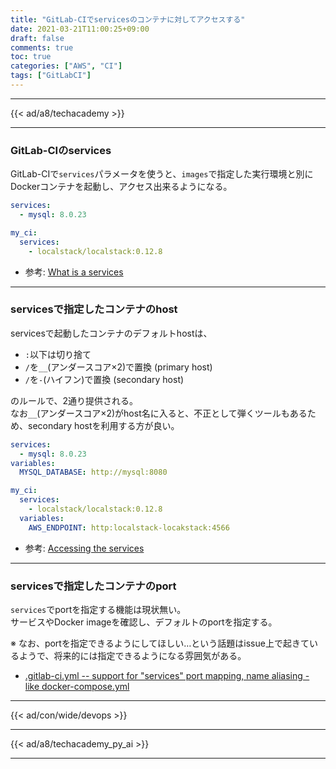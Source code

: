 ```yaml
---
title: "GitLab-CIでservicesのコンテナに対してアクセスする"
date: 2021-03-21T11:00:25+09:00
draft: false
comments: true
toc: true
categories: ["AWS", "CI"]
tags: ["GitLabCI"]
---
```


<!--more-->

---

{{< ad/a8/techacademy >}}

---

### GitLab-CIのservices

GitLab-CIで`services`パラメータを使うと、`images`で指定した実行環境と別にDockerコンテナを起動し、アクセス出来るようになる。

```yaml
services:
  - mysql: 8.0.23

my_ci:
  services: 
    - localstack/localstack:0.12.8
```

* 参考: [What is a services](https://docs.gitlab.com/ee/ci/docker/using_docker_images.html#what-is-a-service)

---

### servicesで指定したコンテナのhost

servicesで起動したコンテナのデフォルトhostは、

* `:`以下は切り捨て
* `/`を`__`(アンダースコア×2)で置換 (primary host)
* `/`を`-`(ハイフン)で置換 (secondary host)

のルールで、2通り提供される。  
なお`__`(アンダースコア×2)がhost名に入ると、不正として弾くツールもあるため、secondary hostを利用する方が良い。

```yaml
services:
  - mysql: 8.0.23
variables:
  MYSQL_DATABASE: http://mysql:8080

my_ci:
  services: 
    - localstack/localstack:0.12.8
  variables:
    AWS_ENDPOINT: http:localstack-locakstack:4566
```

* 参考: [Accessing the services](https://docs.gitlab.com/ee/ci/docker/using_docker_images.html#accessing-the-services)

---

### servicesで指定したコンテナのport

`services`でportを指定する機能は現状無い。  
サービスやDocker imageを確認し、デフォルトのportを指定する。

※ なお、portを指定できるようにしてほしい…という話題はissue上で起きているようで、将来的には指定できるようになる雰囲気がある。

* [.gitlab-ci.yml -- support for "services" port mapping, name aliasing - like docker-compose.yml](https://gitlab.com/gitlab-org/gitlab-runner/-/issues/2460)

---

{{< ad/con/wide/devops >}}

---

{{< ad/a8/techacademy_py_ai >}}

---

